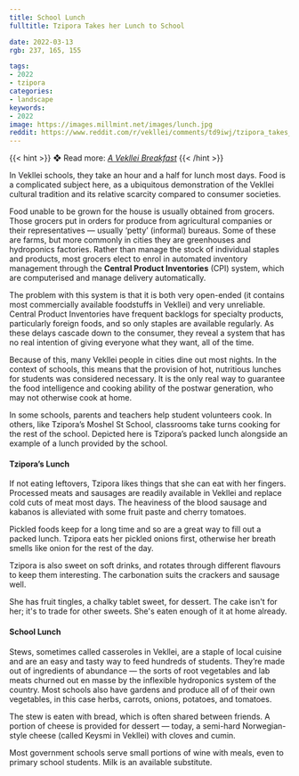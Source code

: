 ```yaml
---
title: School Lunch 
fulltitle: Tzipora Takes her Lunch to School

date: 2022-03-13
rgb: 237, 165, 155

tags:
- 2022
- tzipora
categories:
- landscape
keywords:
- 2022
image: https://images.millmint.net/images/lunch.jpg
reddit: https://www.reddit.com/r/vekllei/comments/td9iwj/tzipora_takes_her_lunch_to_school/
---
```


{{< hint >}}
❖ Read more: *[A Vekllei Breakfast](/posts/2021-05-09-breakfast/)*
{{< /hint >}}

In Vekllei schools, they take an hour and a half for lunch most days. Food is a complicated subject here, as a ubiquitous demonstration of the Vekllei cultural tradition and its relative scarcity compared to consumer societies.

Food unable to be grown for the house is usually obtained from grocers. Those grocers put in orders for produce from agricultural companies or their representatives — usually ‘petty’ (informal) bureaus. Some of these are farms, but more commonly in cities they are greenhouses and hydroponics factories. Rather than manage the stock of individual staples and products, most grocers elect to enrol in automated inventory management through the **Central Product Inventories** (CPI) system, which are computerised and manage delivery automatically.

The problem with this system is that it is both very open-ended (it contains most commercially available foodstuffs in Vekllei) and very unreliable. Central Product Inventories have frequent backlogs for specialty products, particularly foreign foods, and so only staples are available regularly. As these delays cascade down to the consumer, they reveal a system that has no real intention of giving everyone what they want, all of the time.

Because of this, many Vekllei people in cities dine out most nights. In the context of schools, this means that the provision of hot, nutritious lunches for students was considered necessary. It is the only real way to guarantee the food intelligence and cooking ability of the postwar generation, who may not otherwise cook at home. 

In some schools, parents and teachers help student volunteers cook. In others, like Tzipora’s Moshel St School, classrooms take turns cooking for the rest of the school. Depicted here is Tzipora’s packed lunch alongside an example of a lunch provided by the school.

#### Tzipora’s Lunch

If not eating leftovers, Tzipora likes things that she can eat with her fingers. Processed meats and sausages are readily available in Vekllei and replace cold cuts of meat most days. The heaviness of the blood sausage and kabanos is alleviated with some fruit paste and cherry tomatoes. 

Pickled foods keep for a long time and so are a great way to fill out a packed lunch. Tzipora eats her pickled onions first, otherwise her breath smells like onion for the rest of the day.

Tzipora is also sweet on soft drinks, and rotates through different flavours to keep them interesting. The carbonation suits the crackers and sausage well.

She has fruit tingles, a chalky tablet sweet, for dessert. The cake isn't for her; it's to trade for other sweets. She's eaten enough of it at home already.

#### School Lunch

Stews, sometimes called casseroles in Vekllei, are a staple of local cuisine and are an easy and tasty way to feed hundreds of students. They’re made out of ingredients of abundance — the sorts of root vegetables and lab meats churned out en masse by the inflexible hydroponics system of the country. Most schools also have gardens and produce all of of their own vegetables, in this case herbs, carrots, onions, potatoes, and tomatoes.

The stew is eaten with bread, which is often shared between friends. A portion of cheese is provided for dessert — today, a semi-hard Norwegian-style cheese (called Keysmi in Vekllei) with cloves and cumin.

Most government schools serve small portions of wine with meals, even to primary school students. Milk is an available substitute.

<style>
.collapsible-menu-wrapper {
	display: none;
}
</style>